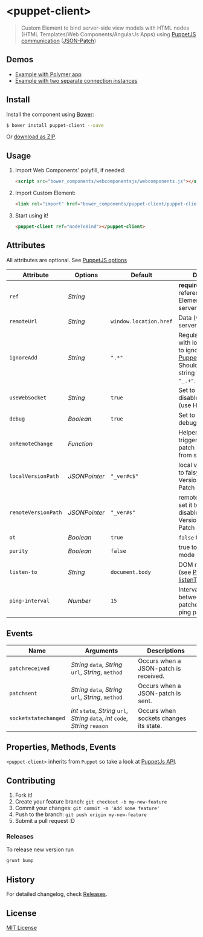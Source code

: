 # &lt;puppet-client&gt;

> Custom Element to bind server-side view models with HTML nodes (HTML Templates/Web Components/AngularJs Apps) using [PuppetJS](https://github.com/PuppetJs/PuppetJs) [communication](https://github.com/PuppetJs/PuppetJs/wiki/Server-communication) ([JSON-Patch](http://tools.ietf.org/html/rfc6902))

## Demos

- [Example with Polymer app](http://PuppetJs.github.io/puppet-client/examples/polymer/)
- [Example with two separate connection instances](http://PuppetJs.github.io/puppet-client/examples/two_instances/)

## Install

Install the component using [Bower](http://bower.io/):

```sh
$ bower install puppet-client --save
```

Or [download as ZIP](https://github.com/PuppetJs/puppet-client/archive/master.zip).

## Usage

1. Import Web Components' polyfill, if needed:

    ```html
    <script src="bower_components/webcomponentsjs/webcomponents.js"></script>
    ```

2. Import Custom Element:

    ```html
    <link rel="import" href="bower_components/puppet-client/puppet-client.html">
    ```

3. Start using it!

    ```html
    <puppet-client ref="nodeToBind"></puppet-client>
    ```

## Attributes
All attributes are optional.
See [PuppetJS options](https://github.com/PuppetJs/PuppetJs#options-constructor-parameters)

Attribute          | Options       | Default                | Description
---                | ---           | ---                    | ---
`ref`              | *String*      |                        | **required** Id or object reference to DOM Element to bind with server
`remoteUrl`        | *String*      | `window.location.href` | Data (view model) server URL
`ignoreAdd`        | *String*      | `".*"`                 | Regular expression with local properties to ignore (see [PuppetJS.ignoreAdd](https://github.com/PuppetJs/PuppetJs#ignoring-local-changes-ignoreadd)). Should be given in string format, like `"_.+"`.
`useWebSocket`     | *String*      | `true`                 | Set to `false` to disable WebSocket (use HTTP)
`debug`            | *Boolean*     | `true`                 | Set to true to enable debugging mode
`onRemoteChange`   | *Function*    |                        | Helper callback triggered each time a patch is obtained from server
`localVersionPath` | *JSONPointer* | `"_ver#c$"`            | local version path, set to falsy do disable Versioned JSON Patch communication
`remoteVersionPath`| *JSONPointer* | `"_ver#s"`             | remote version path, set it to falsy to disable Double Versioned JSON Patch communication
`ot`               | *Boolean*     | `true`                 | `false` to disable OT
`purity`           | *Boolean*     | `false`                | true to enable purist mode of OT
`listen-to`		   | *String*      | `document.body`        | DOM node to listen to (see [PuppetDOM listenTo attribute](https://github.com/PuppetJs/PuppetJs#puppetdom))
`ping-interval`    | *Number*      | `15`                   | Interval in seconds between ping patches, `0` - disable ping patches

## Events
Name                 | Arguments                                                             | Descriptions
---                  | ---                                                                   | ---
`patchreceived`      | *String* `data`, *String* `url`, *String*, `method`                   | Occurs when a JSON-patch is received.
`patchsent`          | *String* `data`, *String* `url`, *String*, `method`                   | Occurs when a JSON-patch is sent.
`socketstatechanged` | *int* `state`, *String* `url`, *String* `data`, *int* `code`, *String* `reason` | Occurs when sockets changes its state.

## Properties, Methods, Events

`<puppet-client>` inherits from `Puppet` so take a look at [PuppetJs API](https://github.com/PuppetJs/PuppetJs).

## Contributing

1. Fork it!
2. Create your feature branch: `git checkout -b my-new-feature`
3. Commit your changes: `git commit -m 'Add some feature'`
4. Push to the branch: `git push origin my-new-feature`
5. Submit a pull request :D

### Releases

To release new version run
```sh
grunt bump

```
## History

For detailed changelog, check [Releases](https://github.com/PuppetJs/puppet-client/releases).

## License

[MIT License](http://opensource.org/licenses/MIT)
